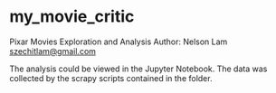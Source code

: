 # my_movie_critic
Pixar Movies Exploration and Analysis
Author: Nelson Lam
szechitlam@gmail.com

The analysis could be viewed in the Jupyter Notebook.
The data was collected by the scrapy scripts contained in the folder.
